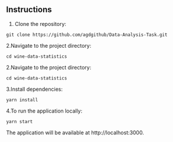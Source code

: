 ## Instructions

1. Clone the repository:

```
git clone https://github.com/agdgithub/Data-Analysis-Task.git
```

2.Navigate to the project directory:

```
cd wine-data-statistics
```

2.Navigate to the project directory:

```
cd wine-data-statistics
```

3.Install dependencies:

```
yarn install
```

4.To run the application locally:

```
yarn start
```

The application will be available at http://localhost:3000.





